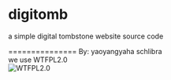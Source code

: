 # digitomb
a simple digital tombstone website source code

===============
By: yaoyangyaha schlibra <br>
we use WTFPL2.0 <br>
![WTFPL2.0](http://www.wtfpl.net/wp-content/uploads/2012/12/wtfpl-badge-1.png)
